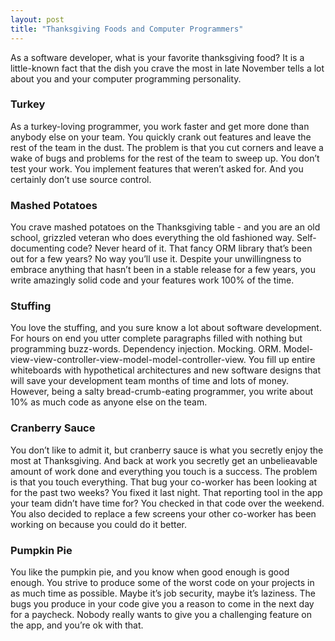 ```yaml
---
layout: post
title: "Thanksgiving Foods and Computer Programmers"
---
```



<p>As a software developer, what is your favorite thanksgiving food?  It is a little-known fact that the dish you crave the most in late November tells a lot about you and your computer programming personality.</p>












  
<h3>Turkey</h3>  
<p>As a turkey-loving programmer, you work faster and get more done than anybody else on your team.  You quickly crank out features and leave the rest of the team in the dust.  The problem is that you cut corners and leave a wake of bugs and problems for the rest of the team to sweep up.  You don&#8217;t test your work.  You implement features that weren&#8217;t asked for.  And you certainly don&#8217;t use source control.</p>












  
<h3>Mashed Potatoes</h3>  
<p>You crave mashed potatoes on the Thanksgiving table - and you are an old school, grizzled veteran who does everything the old fashioned way.  Self-documenting code?  Never heard of it. That fancy ORM library that&#8217;s been out for a few years?  No way you&#8217;ll use it.  Despite your unwillingness to embrace anything that hasn&#8217;t been in a stable release for a few years, you write amazingly solid code and your features work 100% of the time.</p>












  
<h3>Stuffing</h3>  
<p>You love the stuffing, and you sure know a lot about software development.  For hours on end you utter complete paragraphs filled with nothing but programming buzz-words.  Dependency injection. Mocking. ORM. Model-view-view-controller-view-model-model-controller-view.  You fill up entire whiteboards with hypothetical architectures and new software designs that will save your development team months of time and lots of money.  However, being a salty bread-crumb-eating programmer, you write about 10% as much code as anyone else on the team.</p>












  
<h3>Cranberry Sauce</h3>  
<p>You don&#8217;t like to admit it, but cranberry sauce is what you secretly enjoy the most at Thanksgiving.  And back at work you secretly get an unbelieavable amount of work done and everything you touch is a success. The problem is that you touch everything. That bug your co-worker has been looking at for the past two weeks?  You fixed it last night.  That reporting tool in the app your team didn&#8217;t have time for?  You checked in that code over the weekend. You also decided to replace a few screens your other co-worker has been working on because you could do it better.</p>












  
<h3>Pumpkin Pie</h3>  
<p>You like the pumpkin pie, and you know when good enough is good enough.  You strive to produce some of the worst code on your projects in as much time as possible.  Maybe it&#8217;s job security, maybe it&#8217;s laziness.  The bugs you produce in your code give you a reason to come in the next day for a paycheck.  Nobody really wants to give you a challenging feature on the app, and you&#8217;re ok with that.</p>












